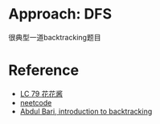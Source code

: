 # Approach: DFS

很典型一道backtracking题目





# Reference

- [LC 79 花花酱](https://www.youtube.com/watch?v=oUeGFKZvoo4&ab_channel=HuaHua)
- [neetcode](https://www.youtube.com/watch?v=pfiQ_PS1g8E&ab_channel=NeetCode)
- [Abdul Bari, introduction to backtracking](https://www.youtube.com/watch?v=DKCbsiDBN6c&ab_channel=AbdulBari)